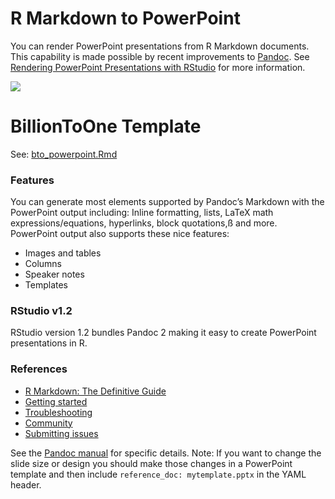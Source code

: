 
# R Markdown to PowerPoint

You can render PowerPoint presentations from R Markdown documents. This capability is made possible by recent improvements to [Pandoc](http://pandoc.org/releases.html). See [Rendering PowerPoint Presentations with RStudio](https://support.rstudio.com/hc/en-us/articles/360004672913) for more information.

![](ppt-rmd.png)

# BillionToOne Template

See: [bto_powerpoint.Rmd](./bto_powerpoint.Rmd)

### Features

You can generate most elements supported by Pandoc’s Markdown with the PowerPoint output including: Inline formatting, lists, LaTeX math expressions/equations, hyperlinks, block quotations,ß and more. PowerPoint output also supports these nice features:

* Images and tables
* Columns
* Speaker notes
* Templates

### RStudio v1.2

RStudio version 1.2 bundles Pandoc 2 making it easy to create PowerPoint presentations in R.

### References

* [R Markdown: The Definitive Guide](https://bookdown.org/yihui/rmarkdown/powerpoint-presentation.html)
* [Getting started](https://support.rstudio.com/hc/en-us/articles/360004672913-Rendering-PowerPoint-Presentations-with-RStudio)
* [Troubleshooting](https://support.rstudio.com/hc/en-us/articles/360006283914)
* [Community](https://community.rstudio.com/)
* [Submitting issues](https://github.com/rstudio/rmarkdown/issues)

See the [Pandoc manual](http://pandoc.org/MANUAL.html) for specific details. Note: If you want to change the slide size or design you should make those changes in a PowerPoint template and then include `reference_doc: mytemplate.pptx` in the YAML header.
